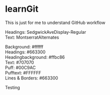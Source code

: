 # learnGit
This is just for me to understand GitHub workflow

<!-- fonts -->
Headings: SedgwickAveDisplay-Regular<br>
Text: MontserratAlternates

<!-- colors -->
Background: #ffffff<br>
Headings: #663300<br>
Headingbackground: #ffbc86<br>
Text: #707070<br>
Puff: #00C9AC<br>
Pufftext: #FFFFFF<br>
Lines & Borders: #663300<br>

Testing